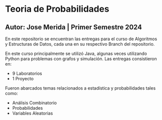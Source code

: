# Teoria de Probabilidades
## Autor: Jose Merida | Primer Semestre 2024
En este repositorio se encuentran las entregas para el curso de Algoritmos y Estructuras de Datos, cada una en su respectivo Branch del repositorio.

En este curso principalmente se utilizó Java, algunas veces utilizando Python para problemas con grafos y simulación. Las entregas consistieron en:

  - 9 Laboratorios
  - 1 Proyecto

  Fueron abarcados temas relacionados a estadística y probabilidades tales como:

  - Análisis Combinatorio
  - Probabilidades
  - Variables Aleatorias
